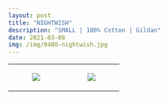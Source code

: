 ```yaml
---
layout: post
title: "NIGHTWISH"
description: "SMALL | 100% Cotton | Gildan"
date: 2021-03-08
img: /img/0480-nightwish.jpg
---
```




<table style="width:100%;"><tr><td style="vertical-align:top;">
      <figure class="tmblr-full" data-orig-height="2048" data-orig-width="1365" data-orig-src="https://concertshirts.netlify.app/shirts/0480/0480-01.jpg"><img src="https://64.media.tumblr.com/8c6bb2eac9914828e15c666cd50a0dec/7b8b8842a3146c28-43/s540x810/f9a5e99faa587835108b82df379d26393e9d3409.jpg" data-orig-height="2048" data-orig-width="1365" data-orig-src="https://concertshirts.netlify.app/shirts/0480/0480-01.jpg"/></figure></td>
    <td style="vertical-align:top;">
      <figure class="tmblr-full" data-orig-height="2048" data-orig-width="1365" data-orig-src="https://concertshirts.netlify.app/shirts/0480/0480-02.jpg"><img src="https://64.media.tumblr.com/a37cf364eddf540987e7532d484bcf97/7b8b8842a3146c28-f5/s540x810/c5205a96e2310bdef5a54a58503ccd5657b696f4.jpg" data-orig-height="2048" data-orig-width="1365" data-orig-src="https://concertshirts.netlify.app/shirts/0480/0480-02.jpg"/></figure></td>
  </tr></table>
